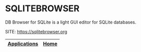# SQLITEBROWSER

 DB Browser for SQLite is a light GUI editor for SQLite databases.
  
 SITE: https://sqlitebrowser.org

 | [Applications](https://portable-linux-apps.github.io/apps.html) | [Home](https://portable-linux-apps.github.io)
 | --- | --- |
